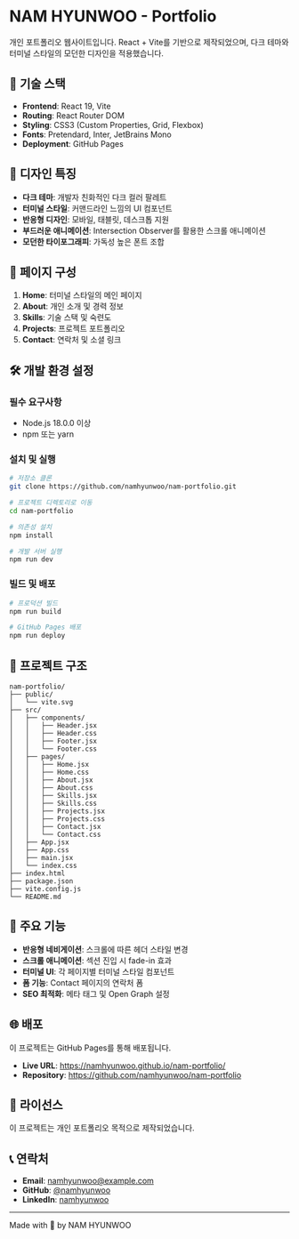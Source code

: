 # NAM HYUNWOO - Portfolio

개인 포트폴리오 웹사이트입니다. React + Vite를 기반으로 제작되었으며, 다크 테마와 터미널 스타일의 모던한 디자인을 적용했습니다.

## 🚀 기술 스택

- **Frontend**: React 19, Vite
- **Routing**: React Router DOM
- **Styling**: CSS3 (Custom Properties, Grid, Flexbox)
- **Fonts**: Pretendard, Inter, JetBrains Mono
- **Deployment**: GitHub Pages

## 🎨 디자인 특징

- **다크 테마**: 개발자 친화적인 다크 컬러 팔레트
- **터미널 스타일**: 커맨드라인 느낌의 UI 컴포넌트
- **반응형 디자인**: 모바일, 태블릿, 데스크톱 지원
- **부드러운 애니메이션**: Intersection Observer를 활용한 스크롤 애니메이션
- **모던한 타이포그래피**: 가독성 높은 폰트 조합

## 📱 페이지 구성

1. **Home**: 터미널 스타일의 메인 페이지
2. **About**: 개인 소개 및 경력 정보
3. **Skills**: 기술 스택 및 숙련도
4. **Projects**: 프로젝트 포트폴리오
5. **Contact**: 연락처 및 소셜 링크

## 🛠️ 개발 환경 설정

### 필수 요구사항
- Node.js 18.0.0 이상
- npm 또는 yarn

### 설치 및 실행

```bash
# 저장소 클론
git clone https://github.com/namhyunwoo/nam-portfolio.git

# 프로젝트 디렉토리로 이동
cd nam-portfolio

# 의존성 설치
npm install

# 개발 서버 실행
npm run dev
```

### 빌드 및 배포

```bash
# 프로덕션 빌드
npm run build

# GitHub Pages 배포
npm run deploy
```

## 📁 프로젝트 구조

```
nam-portfolio/
├── public/
│   └── vite.svg
├── src/
│   ├── components/
│   │   ├── Header.jsx
│   │   ├── Header.css
│   │   ├── Footer.jsx
│   │   └── Footer.css
│   ├── pages/
│   │   ├── Home.jsx
│   │   ├── Home.css
│   │   ├── About.jsx
│   │   ├── About.css
│   │   ├── Skills.jsx
│   │   ├── Skills.css
│   │   ├── Projects.jsx
│   │   ├── Projects.css
│   │   ├── Contact.jsx
│   │   └── Contact.css
│   ├── App.jsx
│   ├── App.css
│   ├── main.jsx
│   └── index.css
├── index.html
├── package.json
├── vite.config.js
└── README.md
```

## 🎯 주요 기능

- **반응형 네비게이션**: 스크롤에 따른 헤더 스타일 변경
- **스크롤 애니메이션**: 섹션 진입 시 fade-in 효과
- **터미널 UI**: 각 페이지별 터미널 스타일 컴포넌트
- **폼 기능**: Contact 페이지의 연락처 폼
- **SEO 최적화**: 메타 태그 및 Open Graph 설정

## 🌐 배포

이 프로젝트는 GitHub Pages를 통해 배포됩니다.

- **Live URL**: https://namhyunwoo.github.io/nam-portfolio/
- **Repository**: https://github.com/namhyunwoo/nam-portfolio

## 📄 라이선스

이 프로젝트는 개인 포트폴리오 목적으로 제작되었습니다.

## 📞 연락처

- **Email**: namhyunwoo@example.com
- **GitHub**: [@namhyunwoo](https://github.com/namhyunwoo)
- **LinkedIn**: [namhyunwoo](https://linkedin.com/in/namhyunwoo)

---

Made with 💚 by NAM HYUNWOO